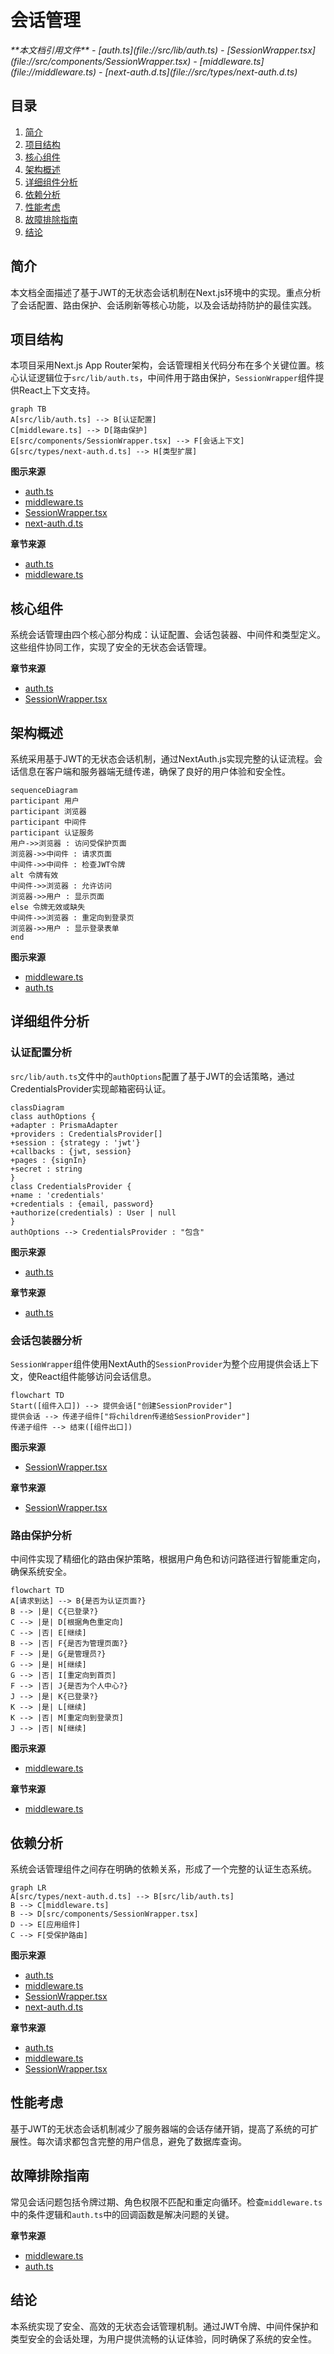 # 会话管理

<cite>
**本文档引用文件**  
- [auth.ts](file://src/lib/auth.ts)
- [SessionWrapper.tsx](file://src/components/SessionWrapper.tsx)
- [middleware.ts](file://middleware.ts)
- [next-auth.d.ts](file://src/types/next-auth.d.ts)
</cite>

## 目录
1. [简介](#简介)
2. [项目结构](#项目结构)
3. [核心组件](#核心组件)
4. [架构概述](#架构概述)
5. [详细组件分析](#详细组件分析)
6. [依赖分析](#依赖分析)
7. [性能考虑](#性能考虑)
8. [故障排除指南](#故障排除指南)
9. [结论](#结论)

## 简介
本文档全面描述了基于JWT的无状态会话机制在Next.js环境中的实现。重点分析了会话配置、路由保护、会话刷新等核心功能，以及会话劫持防护的最佳实践。

## 项目结构
本项目采用Next.js App Router架构，会话管理相关代码分布在多个关键位置。核心认证逻辑位于`src/lib/auth.ts`，中间件用于路由保护，`SessionWrapper`组件提供React上下文支持。

```mermaid
graph TB
A[src/lib/auth.ts] --> B[认证配置]
C[middleware.ts] --> D[路由保护]
E[src/components/SessionWrapper.tsx] --> F[会话上下文]
G[src/types/next-auth.d.ts] --> H[类型扩展]
```

**图示来源**  
- [auth.ts](file://src/lib/auth.ts)
- [middleware.ts](file://middleware.ts)
- [SessionWrapper.tsx](file://src/components/SessionWrapper.tsx)
- [next-auth.d.ts](file://src/types/next-auth.d.ts)

**章节来源**  
- [auth.ts](file://src/lib/auth.ts)
- [middleware.ts](file://middleware.ts)

## 核心组件
系统会话管理由四个核心部分构成：认证配置、会话包装器、中间件和类型定义。这些组件协同工作，实现了安全的无状态会话管理。

**章节来源**  
- [auth.ts](file://src/lib/auth.ts#L1-L71)
- [SessionWrapper.tsx](file://src/components/SessionWrapper.tsx#L1-L15)

## 架构概述
系统采用基于JWT的无状态会话机制，通过NextAuth.js实现完整的认证流程。会话信息在客户端和服务器端无缝传递，确保了良好的用户体验和安全性。

```mermaid
sequenceDiagram
participant 用户
participant 浏览器
participant 中间件
participant 认证服务
用户->>浏览器 : 访问受保护页面
浏览器->>中间件 : 请求页面
中间件->>中间件 : 检查JWT令牌
alt 令牌有效
中间件->>浏览器 : 允许访问
浏览器->>用户 : 显示页面
else 令牌无效或缺失
中间件->>浏览器 : 重定向到登录页
浏览器->>用户 : 显示登录表单
end
```

**图示来源**  
- [middleware.ts](file://middleware.ts#L1-L50)
- [auth.ts](file://src/lib/auth.ts#L43-L71)

## 详细组件分析

### 认证配置分析
`src/lib/auth.ts`文件中的`authOptions`配置了基于JWT的会话策略，通过CredentialsProvider实现邮箱密码认证。

```mermaid
classDiagram
class authOptions {
+adapter : PrismaAdapter
+providers : CredentialsProvider[]
+session : {strategy : 'jwt'}
+callbacks : {jwt, session}
+pages : {signIn}
+secret : string
}
class CredentialsProvider {
+name : 'credentials'
+credentials : {email, password}
+authorize(credentials) : User | null
}
authOptions --> CredentialsProvider : "包含"
```

**图示来源**  
- [auth.ts](file://src/lib/auth.ts#L7-L71)

**章节来源**  
- [auth.ts](file://src/lib/auth.ts#L7-L71)

### 会话包装器分析
`SessionWrapper`组件使用NextAuth的`SessionProvider`为整个应用提供会话上下文，使React组件能够访问会话信息。

```mermaid
flowchart TD
Start([组件入口]) --> 提供会话["创建SessionProvider"]
提供会话 --> 传递子组件["将children传递给SessionProvider"]
传递子组件 --> 结束([组件出口])
```

**图示来源**  
- [SessionWrapper.tsx](file://src/components/SessionWrapper.tsx#L9-L15)

**章节来源**  
- [SessionWrapper.tsx](file://src/components/SessionWrapper.tsx#L1-L15)

### 路由保护分析
中间件实现了精细化的路由保护策略，根据用户角色和访问路径进行智能重定向，确保系统安全。

```mermaid
flowchart TD
A[请求到达] --> B{是否为认证页面?}
B --> |是| C{已登录?}
C --> |是| D[根据角色重定向]
C --> |否| E[继续]
B --> |否| F{是否为管理页面?}
F --> |是| G{是管理员?}
G --> |是| H[继续]
G --> |否| I[重定向到首页]
F --> |否| J{是否为个人中心?}
J --> |是| K{已登录?}
K --> |是| L[继续]
K --> |否| M[重定向到登录页]
J --> |否| N[继续]
```

**图示来源**  
- [middleware.ts](file://middleware.ts#L1-L50)

**章节来源**  
- [middleware.ts](file://middleware.ts#L1-L50)

## 依赖分析
系统会话管理组件之间存在明确的依赖关系，形成了一个完整的认证生态系统。

```mermaid
graph LR
A[src/types/next-auth.d.ts] --> B[src/lib/auth.ts]
B --> C[middleware.ts]
B --> D[src/components/SessionWrapper.tsx]
D --> E[应用组件]
C --> F[受保护路由]
```

**图示来源**  
- [auth.ts](file://src/lib/auth.ts)
- [middleware.ts](file://middleware.ts)
- [SessionWrapper.tsx](file://src/components/SessionWrapper.tsx)
- [next-auth.d.ts](file://src/types/next-auth.d.ts)

**章节来源**  
- [auth.ts](file://src/lib/auth.ts)
- [middleware.ts](file://middleware.ts)
- [SessionWrapper.tsx](file://src/components/SessionWrapper.tsx)

## 性能考虑
基于JWT的无状态会话机制减少了服务器端的会话存储开销，提高了系统的可扩展性。每次请求都包含完整的用户信息，避免了数据库查询。

## 故障排除指南
常见会话问题包括令牌过期、角色权限不匹配和重定向循环。检查`middleware.ts`中的条件逻辑和`auth.ts`中的回调函数是解决问题的关键。

**章节来源**  
- [middleware.ts](file://middleware.ts#L1-L50)
- [auth.ts](file://src/lib/auth.ts#L43-L71)

## 结论
本系统实现了安全、高效的无状态会话管理机制。通过JWT令牌、中间件保护和类型安全的会话处理，为用户提供流畅的认证体验，同时确保了系统的安全性。
